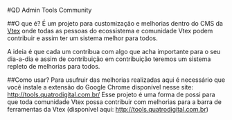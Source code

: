 #QD Admin Tools Community

##O que é?
É um projeto para customização e melhorias dentro do CMS da [Vtex](https://www.vtex.com/) onde todas as pessoas do ecossistema e comunidade Vtex podem contribuir e assim ter um sistema melhor para todos.

A ideia é que cada um contribua com algo que acha importante para o seu dia-a-dia e assim de contribuição em contribuição teremos um sistema repleto de melhorias para todos.

##Como usar?
Para usufruir das melhorias realizadas aqui é necessário que você instale a extensão do Google Chrome disponível nesse site: http://tools.quatrodigital.com.br/
Esse projeto é uma forma de possi para que toda comunidade Vtex possa contribuir com melhorias para a barra de ferramentas da Vtex (disponível aqui: http://tools.quatrodigital.com.br)